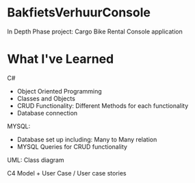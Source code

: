# BakfietsVerhuurConsole

In Depth Phase project: Cargo Bike Rental Console application 

# What I've Learned

C# 
- Object Oriented Programming 
- Classes and Objects
- CRUD Functionality: Different Methods for each functionality 
- Database connection

MYSQL: 
- Database set up including: Many to Many relation
- MYSQL Queries for CRUD functionality 

UML: Class diagram 

C4 Model + User Case / User case stories 
